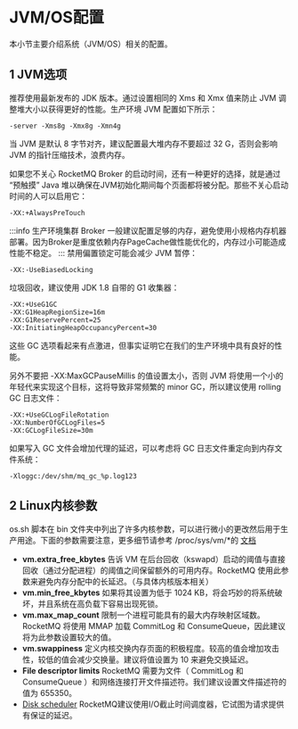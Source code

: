 # JVM/OS配置


本小节主要介绍系统（JVM/OS）相关的配置。

## 1 JVM选项

推荐使用最新发布的 JDK 版本。通过设置相同的 Xms 和 Xmx 值来防止 JVM 调整堆大小以获得更好的性能。生产环境 JVM 配置如下所示：

```text
-server -Xms8g -Xmx8g -Xmn4g 
```

当 JVM 是默认 8 字节对齐，建议配置最大堆内存不要超过 32 G，否则会影响 JVM 的指针压缩技术，浪费内存。

如果您不关心 RocketMQ Broker 的启动时间，还有一种更好的选择，就是通过 “预触摸” Java 堆以确保在JVM初始化期间每个页面都将被分配。那些不关心启动时间的人可以启用它：

```text
-XX:+AlwaysPreTouch  
```

:::info
生产环境集群 Broker 一般建议配置足够的内存，避免使用小规格内存机器部署。因为Broker是重度依赖内存PageCache做性能优化的，内存过小可能造成性能不稳定。
:::
禁用偏置锁定可能会减少 JVM 暂停：

```text
-XX:-UseBiasedLocking   
```

垃圾回收，建议使用 JDK 1.8 自带的 G1 收集器：

```text
-XX:+UseG1GC 
-XX:G1HeapRegionSize=16m   
-XX:G1ReservePercent=25 
-XX:InitiatingHeapOccupancyPercent=30
```

这些 GC 选项看起来有点激进，但事实证明它在我们的生产环境中具有良好的性能。

另外不要把 -XX:MaxGCPauseMillis 的值设置太小，否则 JVM 将使用一个小的年轻代来实现这个目标，这将导致非常频繁的 minor GC，所以建议使用 rolling GC 日志文件：

```text
-XX:+UseGCLogFileRotation   
-XX:NumberOfGCLogFiles=5 
-XX:GCLogFileSize=30m
```

如果写入 GC 文件会增加代理的延迟，可以考虑将 GC 日志文件重定向到内存文件系统：

```text
-Xloggc:/dev/shm/mq_gc_%p.log123   
```

## 2 Linux内核参数

 os.sh 脚本在 bin 文件夹中列出了许多内核参数，可以进行微小的更改然后用于生产用途。下面的参数需要注意，更多细节请参考 /proc/sys/vm/*的 [文档](https://www.kernel.org/doc/Documentation/sysctl/vm.txt)

- **vm.extra_free_kbytes**  告诉 VM 在后台回收（kswapd）启动的阈值与直接回收（通过分配进程）的阈值之间保留额外的可用内存。RocketMQ 使用此参数来避免内存分配中的长延迟。（与具体内核版本相关）
- **vm.min_free_kbytes**  如果将其设置为低于 1024 KB，将会巧妙的将系统破坏，并且系统在高负载下容易出现死锁。
- **vm.max_map_count**  限制一个进程可能具有的最大内存映射区域数。RocketMQ 将使用 MMAP 加载 CommitLog 和 ConsumeQueue，因此建议将为此参数设置较大的值。
- **vm.swappiness**  定义内核交换内存页面的积极程度。较高的值会增加攻击性，较低的值会减少交换量。建议将值设置为 10 来避免交换延迟。
- **File descriptor limits**  RocketMQ 需要为文件（ CommitLog 和 ConsumeQueue ）和网络连接打开文件描述符。我们建议设置文件描述符的值为 655350。
- [Disk scheduler](https://access.redhat.com/documentation/en-US/Red_Hat_Enterprise_Linux/6/html/Performance_Tuning_Guide/ch06s04s02.html)  RocketMQ建议使用I/O截止时间调度器，它试图为请求提供有保证的延迟。